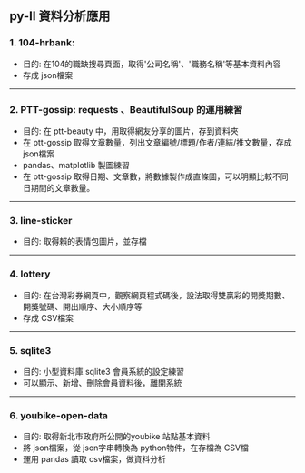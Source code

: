## py-II 資料分析應用
### 1. 104-hrbank: 
* 目的: 在104的職缺搜尋頁面，取得'公司名稱'、'職務名稱'等基本資料內容
* 存成 json檔案
<hr></hr>

### 2. PTT-gossip:   requests 、BeautifulSoup 的運用練習
* 目的: 在 ptt-beauty 中，用取得網友分享的圖片，存到資料夾
* 在 ptt-gossip 取得文章數量，列出文章編號/標題/作者/連結/推文數量，存成json檔案
* pandas、matplotlib 製圖練習
* 在 ptt-gossip 取得日期、文章數，將數據製作成直條圖，可以明顯比較不同日期間的文章數量。
<hr></hr>

### 3. line-sticker
* 目的: 取得賴的表情包圖片，並存檔
<hr></hr>

### 4. lottery
* 目的: 在台灣彩券網頁中，觀察網頁程式碼後，設法取得雙贏彩的開獎期數、開獎號碼、開出順序、大小順序等
* 存成 CSV檔案
<hr></hr>

### 5. sqlite3
* 目的: 小型資料庫 sqlite3 會員系統的設定練習
* 可以顯示、新增、刪除會員資料後，離開系統
<hr></hr>

### 6. youbike-open-data
* 目的: 取得新北市政府所公開的youbike 站點基本資料
* 將 json檔案，從 json字串轉換為 python物件，在存檔為 CSV檔
* 運用 pandas 讀取 csv檔案，做資料分析

